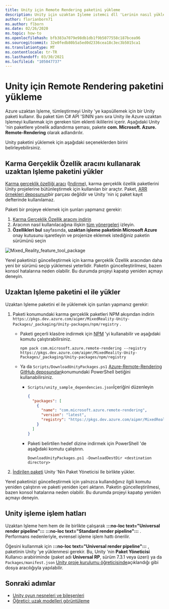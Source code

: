 ```yaml
---
title: Unity için Remote Rendering paketini yükleme
description: Unity için uzaktan Işleme istemci dll 'Lerinin nasıl yükleneceğini açıklar.
author: florianborn71
ms.author: flborn
ms.date: 02/26/2020
ms.topic: how-to
ms.openlocfilehash: bfb383a7079e98db1db1f9b5077558c187bcea96
ms.sourcegitcommit: 32e0fedb80b5a5ed0d2336cea18c3ec3b5015ca1
ms.translationtype: MT
ms.contentlocale: tr-TR
ms.lasthandoff: 03/30/2021
ms.locfileid: "105047737"
---
```

# <a name="install-the-remote-rendering-package-for-unity"></a>Unity için Remote Rendering paketini yükleme

Azure uzaktan Işleme, tümleştirmeyi Unity 'ye kapsüllemek için bir Unity paketi kullanır.
Bu paket tüm C# API 'SININ yanı sıra Unity ile Azure uzaktan Işlemeyi kullanmak için gereken tüm eklenti ikililerini içerir.
Aşağıdaki Unity 'nin paketlere yönelik adlandırma şeması, pakete **com. Microsoft. Azure. Remote-Rendering** olarak adlandırılır.

Unity paketini yüklemek için aşağıdaki seçeneklerden birini belirleyebilirsiniz.

## <a name="install-remote-rendering-package-using-the-mixed-reality-feature-tool"></a>Karma Gerçeklik Özellik aracını kullanarak uzaktan Işleme paketini yükler

[Karma gerçeklik özelliği aracı](/windows/mixed-reality/develop/unity/welcome-to-mr-feature-tool) ([Indirme](https://aka.ms/mrfeaturetool)), karma gerçeklik özellik paketlerini Unity projelerine bütünleştirmek için kullanılan bir araçtır. Paket, [ARR örnekleri deposunun](https://github.com/Azure/azure-remote-rendering)bir parçası değildir ve Unity 'nin iç paket kayıt defterinde kullanılamaz.

Paketi bir projeye eklemek için şunları yapmanız gerekir:
1. [Karma Gerçeklik Özellik aracını indirin](https://aka.ms/mrfeaturetool)
1. Aracının nasıl kullanılacağına ilişkin [tüm yönergeleri](/windows/mixed-reality/develop/unity/welcome-to-mr-feature-tool) izleyin.
1. **Özellikleri bul** sayfasında, **uzaktan işleme paketinin Microsoft Azure** onay kutusunu işaretleyin ve projenize eklemek istediğiniz paketin sürümünü seçin

![Mixed_Reality_feature_tool_package](media/mixed-reality-feature-tool-package.png)

Yerel paketinizi güncelleştirmek için karma gerçeklik Özellik aracından daha yeni bir sürümü seçip yüklemesi yeterlidir. Paketin güncelleştirilmesi, bazen konsol hatalarına neden olabilir. Bu durumda projeyi kapatıp yeniden açmayı deneyin.

## <a name="install-remote-rendering-package-manually"></a>Uzaktan Işleme paketini el ile yükler

Uzaktan Işleme paketini el ile yüklemek için şunları yapmanız gerekir:

1. Paketi konumundaki karma gerçeklik paketleri NPM akışından indirin `https://pkgs.dev.azure.com/aipmr/MixedReality-Unity-Packages/_packaging/Unity-packages/npm/registry` .
    * Paketi geçerli klasöre indirmek için [NPM](https://www.npmjs.com/get-npm) 'yi kullanabilir ve aşağıdaki komutu çalıştırabilirsiniz.
      ```
      npm pack com.microsoft.azure.remote-rendering --registry https://pkgs.dev.azure.com/aipmr/MixedReality-Unity-Packages/_packaging/Unity-packages/npm/registry
      ```

    * Ya da `Scripts/DownloadUnityPackages.ps1` [Azure-Remote-Rendering GitHub deposundan](https://github.com/Azure/azure-remote-rendering)konumundaki PowerShell betiğini kullanabilirsiniz.
        * `Scripts/unity_sample_dependencies.json`İçeriğini düzenleyin
          ```json
          {
            "packages": [
              {
                "name": "com.microsoft.azure.remote-rendering", 
                "version": "latest", 
                "registry": "https://pkgs.dev.azure.com/aipmr/MixedReality-Unity-Packages/_packaging/Unity-packages/npm/registry"
              }
            ]
          }
          ```

        * Paketi belirtilen hedef dizine indirmek için PowerShell 'de aşağıdaki komutu çalıştırın.
          ```
          DownloadUnityPackages.ps1 -DownloadDestDir <destination directory>
          ```

1. [İndirilen paketi](https://docs.unity3d.com/Manual/upm-ui-tarball.html) Unity 'Nin Paket Yöneticisi Ile birlikte yükler.

Yerel paketinizi güncelleştirmek için yalnızca kullandığınız ilgili komutu yeniden çalıştırın ve paketi yeniden içeri aktarın. Paketin güncelleştirilmesi, bazen konsol hatalarına neden olabilir. Bu durumda projeyi kapatıp yeniden açmayı deneyin.

## <a name="unity-render-pipelines"></a>Unity işleme işlem hatları

Uzaktan Işleme hem hem de ile birlikte çalışarak **:::no-loc text="Universal render pipeline":::** **:::no-loc text="Standard render pipeline":::** . Performans nedenleriyle, evrensel işleme işlem hattı önerilir.

Öğesini kullanmak için **:::no-loc text="Universal render pipeline":::** , paketinin Unity 'ye yüklenmesi gerekir. Bu, Unity 'nin **Paket Yöneticisi** Kullanıcı arabiriminde (paket adı **Universal RP**, sürüm 7.3.1 veya üzeri) ya da `Packages/manifest.json` [Unity proje kurulumu öğreticisinde](../../tutorials/unity/view-remote-models/view-remote-models.md#include-the-azure-remote-rendering-package)açıklandığı gibi dosya aracılığıyla yapılabilir.

## <a name="next-steps"></a>Sonraki adımlar

* [Unity oyun nesneleri ve bileşenleri](objects-components.md)
* [Öğretici: uzak modelleri görüntüleme](../../tutorials/unity/view-remote-models/view-remote-models.md)